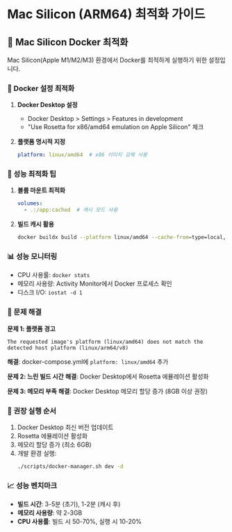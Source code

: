 # Mac Silicon (ARM64) 최적화 가이드

## 🍎 Mac Silicon Docker 최적화

Mac Silicon(Apple M1/M2/M3) 환경에서 Docker를 최적하게 실행하기 위한 설정입니다.

### 🔧 Docker 설정 최적화

1. **Docker Desktop 설정**
   - Docker Desktop > Settings > Features in development
   - "Use Rosetta for x86/amd64 emulation on Apple Silicon" 체크

2. **플랫폼 명시적 지정**
   ```yaml
   platform: linux/amd64  # x86 이미지 강제 사용
   ```

### 🚀 성능 최적화 팁

1. **볼륨 마운트 최적화**
   ```yaml
   volumes:
     - .:/app:cached  # 캐시 모드 사용
   ```

2. **빌드 캐시 활용**
   ```bash
   docker buildx build --platform linux/amd64 --cache-from=type=local,src=/tmp/.buildx-cache
   ```

### 📊 성능 모니터링

- CPU 사용률: `docker stats`
- 메모리 사용량: Activity Monitor에서 Docker 프로세스 확인
- 디스크 I/O: `iostat -d 1`

### 🐛 문제 해결

**문제 1: 플랫폼 경고**
```
The requested image's platform (linux/amd64) does not match the detected host platform (linux/arm64/v8)
```
**해결**: docker-compose.yml에 `platform: linux/amd64` 추가

**문제 2: 느린 빌드 시간**
**해결**: Docker Desktop에서 Rosetta 에뮬레이션 활성화

**문제 3: 메모리 부족**
**해결**: Docker Desktop 메모리 할당 증가 (8GB 이상 권장)

### 🔄 권장 실행 순서

1. Docker Desktop 최신 버전 업데이트
2. Rosetta 에뮬레이션 활성화
3. 메모리 할당 증가 (최소 6GB)
4. 개발 환경 실행:
   ```bash
   ./scripts/docker-manager.sh dev -d
   ```

### 📈 성능 벤치마크

- **빌드 시간**: 3-5분 (초기), 1-2분 (캐시 후)
- **메모리 사용량**: 약 2-3GB
- **CPU 사용률**: 빌드 시 50-70%, 실행 시 10-20%
